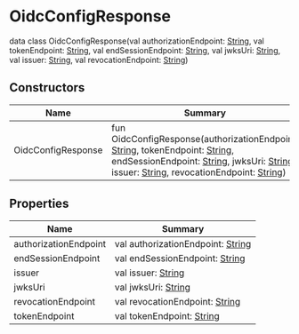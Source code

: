 # OidcConfigResponse

data class OidcConfigResponse(val authorizationEndpoint: [String](https://kotlinlang.org/api/latest/jvm/stdlib/kotlin/-string/index.html), val tokenEndpoint: [String](https://kotlinlang.org/api/latest/jvm/stdlib/kotlin/-string/index.html), val endSessionEndpoint: [String](https://kotlinlang.org/api/latest/jvm/stdlib/kotlin/-string/index.html), val jwksUri: [String](https://kotlinlang.org/api/latest/jvm/stdlib/kotlin/-string/index.html), val issuer: [String](https://kotlinlang.org/api/latest/jvm/stdlib/kotlin/-string/index.html), val revocationEndpoint: [String](https://kotlinlang.org/api/latest/jvm/stdlib/kotlin/-string/index.html))

## Constructors

| Name               | Summary                                                                                                                                                                                                                                                                                                                                                                                                                                                                                                                                                                                                                           |
| ------------------ | --------------------------------------------------------------------------------------------------------------------------------------------------------------------------------------------------------------------------------------------------------------------------------------------------------------------------------------------------------------------------------------------------------------------------------------------------------------------------------------------------------------------------------------------------------------------------------------------------------------------------------- |
| OidcConfigResponse | fun OidcConfigResponse(authorizationEndpoint: [String](https://kotlinlang.org/api/latest/jvm/stdlib/kotlin/-string/index.html), tokenEndpoint: [String](https://kotlinlang.org/api/latest/jvm/stdlib/kotlin/-string/index.html), endSessionEndpoint: [String](https://kotlinlang.org/api/latest/jvm/stdlib/kotlin/-string/index.html), jwksUri: [String](https://kotlinlang.org/api/latest/jvm/stdlib/kotlin/-string/index.html), issuer: [String](https://kotlinlang.org/api/latest/jvm/stdlib/kotlin/-string/index.html), revocationEndpoint: [String](https://kotlinlang.org/api/latest/jvm/stdlib/kotlin/-string/index.html)) |

## Properties

| Name                  | Summary                                                                                                     |
| --------------------- | ----------------------------------------------------------------------------------------------------------- |
| authorizationEndpoint | val authorizationEndpoint: [String](https://kotlinlang.org/api/latest/jvm/stdlib/kotlin/-string/index.html) |
| endSessionEndpoint    | val endSessionEndpoint: [String](https://kotlinlang.org/api/latest/jvm/stdlib/kotlin/-string/index.html)    |
| issuer                | val issuer: [String](https://kotlinlang.org/api/latest/jvm/stdlib/kotlin/-string/index.html)                |
| jwksUri               | val jwksUri: [String](https://kotlinlang.org/api/latest/jvm/stdlib/kotlin/-string/index.html)               |
| revocationEndpoint    | val revocationEndpoint: [String](https://kotlinlang.org/api/latest/jvm/stdlib/kotlin/-string/index.html)    |
| tokenEndpoint         | val tokenEndpoint: [String](https://kotlinlang.org/api/latest/jvm/stdlib/kotlin/-string/index.html)         |
